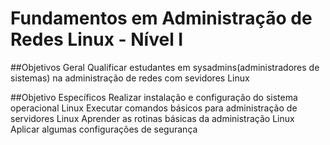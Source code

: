# Fundamentos em Administração de Redes Linux - Nível I

##Objetivos Geral
Qualificar estudantes em sysadmins(administradores de sistemas) na administração de redes com sevidores Linux

##Objetivo Específicos
Realizar instalação e configuração do sistema operacional Linux
Executar comandos básicos para administração de servidores Linux
Aprender as rotinas básicas da administração Linux
Aplicar algumas configurações de segurança
